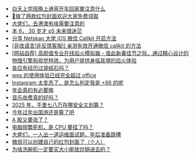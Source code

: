 + [白天上完班晚上通宵开车回家要注意什么](https://www.v2ex.com/t/1107239)
+ [🧧做了两款红包封面欢迎大家免费领取](https://www.v2ex.com/t/1107271)
+ [大佬们，去港澳有啥需要注意的](https://www.v2ex.com/t/1107241)
+ [本 6， 30 岁才 p5 未来很迷茫](https://www.v2ex.com/t/1107326)
+ [分享 Netskao 大佬 iOS 微信 Callkit 开启方法](https://www.v2ex.com/t/1107218)
+ [[非改语言!非反馈客服!] 亲测有效开通微信 callkit 的方法](https://www.v2ex.com/t/1107411)
+ [[网站自荐] 高颜值专业在线焰火模拟器 - 值此新春佳节之际，通过精心设计的物理引擎和视觉特效，为用户提供身临其境的焰火体验](https://www.v2ex.com/t/1107312)
+ [各位有经历过肾结石吗？](https://www.v2ex.com/t/1107254)
+ [wps 的使用体验已经完全超过 office](https://www.v2ex.com/t/1107273)
+ [Instagram 太变态了，是怎么判定我是 +86 的呢](https://www.v2ex.com/t/1107303)
+ [年会真的有必要嘛](https://www.v2ex.com/t/1107272)
+ [音乐收费真的好吗？](https://www.v2ex.com/t/1107468)
+ [2025 年，手里七八万存哪安全又划算？](https://www.v2ex.com/t/1107363)
+ [今年过年出国游还是算了吧](https://www.v2ex.com/t/1107473)
+ [A 股又要涨了？](https://www.v2ex.com/t/1107295)
+ [电脑频繁死机，是 CPU 要挂了吗？](https://www.v2ex.com/t/1107332)
+ [大佬们，一人出一道运维面试题，年后准备跳槽](https://www.v2ex.com/t/1107485)
+ [微信可以创建自己的红包封面了（个人）](https://www.v2ex.com/t/1107475)
+ [为啥洗碗机一定要买大小能放炒锅进去的？](https://www.v2ex.com/t/1107522)
